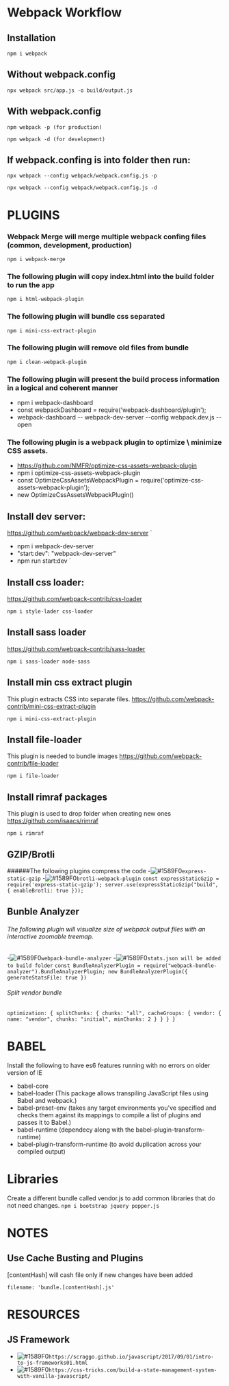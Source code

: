 # Webpack Workflow

## Installation
`
npm i webpack
`

## Without webpack.config
`
npx webpack src/app.js -o build/output.js
`

## With webpack.config
`
npm webpack -p (for production)
`

`
npm webpack -d (for development)
`
## If webpack.confing is into folder then run:
`
npx webpack --config webpack/webpack.config.js -p
`

`
npx webpack --config webpack/webpack.config.js -d
`

# PLUGINS

### Webpack Merge will merge multiple webpack confing files (common, development, production)
`
npm i webpack-merge
`
### The following plugin will copy index.html into the build folder to run the app
`
npm i html-webpack-plugin
`

### The following plugin will bundle css separated
`
npm i mini-css-extract-plugin
`

### The following plugin will remove old files from bundle
`
npm i clean-webpack-plugin
`

### The following plugin will present the build process information in a logical and coherent manner
* npm i webpack-dashboard
* const webpackDashboard = require('webpack-dashboard/plugin');
* webpack-dashboard -- webpack-dev-server --config webpack.dev.js --open

### The following plugin is a webpack plugin to optimize \ minimize CSS assets.
* https://github.com/NMFR/optimize-css-assets-webpack-plugin
* npm i optimize-css-assets-webpack-plugin
* const OptimizeCssAssetsWebpackPlugin = require('optimize-css-assets-webpack-plugin');
* new OptimizeCssAssetsWebpackPlugin()

## Install dev server:
https://github.com/webpack/webpack-dev-server
`
* npm i webpack-dev-server
* "start:dev": "webpack-dev-server"
* npm run start:dev
`

## Install css loader:
https://github.com/webpack-contrib/css-loader

`
npm i style-lader css-loader
`

## Install sass loader
https://github.com/webpack-contrib/sass-loader

`
npm i sass-loader node-sass
`
## Install min css extract plugin
This plugin extracts CSS into separate files.
https://github.com/webpack-contrib/mini-css-extract-plugin

`
npm i mini-css-extract-plugin
`

## Install file-loader
This plugin is needed to bundle images
https://github.com/webpack-contrib/file-loader

`
npm i file-loader
`
## Install rimraf packages
This plugin is used to drop folder when creating new ones
https://github.com/isaacs/rimraf

`
npm i rimraf
`
## GZIP/Brotli
######The following plugins compress the code
-![#1589F0](https://placehold.it/15/1589F0/000000?text=+)`express-static-gzip`
-![#1589F0](https://placehold.it/15/1589F0/000000?text=+)`brotli-webpack-plugin`
`
const expressStaticGzip = require('express-static-gzip');
server.use(expressStaticGzip("build", {
    enableBrotli: true
}));
`
## Bunble Analyzer
###### The following plugin will visualize size of webpack output files with an interactive zoomable treemap.
-![#1589F0](https://placehold.it/15/1589F0/000000?text=+)`webpack-bundle-analyzer`
-![#1589F0](https://placehold.it/15/1589F0/000000?text=+)`stats.json will be added to build folder`
`
const BundleAnalyzerPlugin = require("webpack-bundle-analyzer").BundleAnalyzerPlugin;
new BundleAnalyzerPlugin({
    generateStatsFile: true
})
`
###### Split vendor bundle
`
optimization: {
    splitChunks: {
        chunks: "all",
        cacheGroups: {
            vendor: {
                name: "vendor",
                chunks: "initial",
                minChunks: 2
            }
        }
    }
}
`

# BABEL
Install the following to have es6 features running with no errors on older version of IE
* babel-core
* babel-loader (This package allows transpiling JavaScript files using Babel and webpack.)
* babel-preset-env (takes any target environments you've specified and checks them against its mappings to compile a list of plugins and passes it to Babel.)
* babel-runtime (dependecy along with the babel-plugin-transform-runtime)
* babel-plugin-transform-runtime (to avoid duplication across your compiled output)


# Libraries
Create a different bundle called vendor.js to add common libraries that do not need changes.
`
npm i bootstrap jquery popper.js
`

# NOTES
## Use Cache Busting and Plugins
[contentHash] will cash file only if new changes have been added

`
filename: 'bundle.[contentHash].js'
`
# RESOURCES

## JS Framework
- ![#1589F0](https://placehold.it/15/1589F0/000000?text=+)`https://scraggo.github.io/javascript/2017/09/01/intro-to-js-frameworks01.html`
- ![#1589F0](https://placehold.it/15/1589F0/000000?text=+)`https://css-tricks.com/build-a-state-management-system-with-vanilla-javascript/`